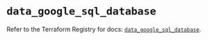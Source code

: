 # `data_google_sql_database`

Refer to the Terraform Registry for docs: [`data_google_sql_database`](https://registry.terraform.io/providers/hashicorp/google/5.25.0/docs/data-sources/sql_database).
